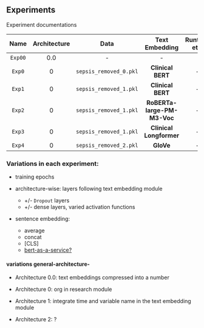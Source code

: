 ## Experiments

Experiment documentations


| Name |  Architecture  | Data | Text Embedding | Runtime etc. | Additional Notes | 
| :---:   | :---: | :---: | :---: | :---: | :---: |
| `Exp00`| 0.0 | - | - |  |  |
| `Exp0` | 0 | `sepsis_removed_0.pkl` | __Clinical BERT__ | - | - |
| `Exp1` | 0 | `sepsis_removed_1.pkl` | __Clinical BERT__ | - | - |
| `Exp2` | 0 | `sepsis_removed_1.pkl` | __RoBERTa-large-PM-M3-Voc__ | - | - |
| `Exp3` | 0 | `sepsis_removed_1.pkl` | __Clinical Longformer__ | - | - |
| `Exp4` | 0 | `sepsis_removed_2.pkl` | __GloVe__ | - | - |


### Variations in each experiment:

- training epochs

- architecture-wise: layers following text embedding module
    - +/- `Dropout` layers
    - +/- dense layers, varied activation functions

- sentence embedding:
    - average
    - concat
    - \[CLS\]
    - [bert-as-a-service?](https://github.com/jina-ai/clip-as-service)



#### variations general-architecture-

- Architecture 0.0: text embeddings compressed into a number 

- Architecture 0: org in research module

- Architecture 1: integrate time and variable name in the text embedding module

- Architecture 2: ?